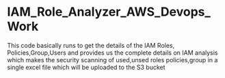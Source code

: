 # IAM_Role_Analyzer_AWS_Devops_Work
This code basically runs to get the details of the IAM Roles, Policies,Group,Users and provides us the complete details on IAM analysis which makes the security scanning of used,unsed roles policies,group in a single excel file which will be uploaded to the S3 bucket
